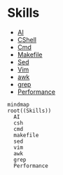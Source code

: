 # Skills

* [AI](ai/ai_entry.md)
* [CShell](cshell/cshell_entry.md)
* [Cmd](cmd/cmd_entry.md)
* [Makefile](makefile/makefile_entry.md)
* [Sed](sed/sed_entry.md)
* [Vim](vim/vim_entry.md)
* [awk](awk/awk_entry.md)
* [grep](grep/grep_entry.md)
* [Performance](performance/performanceEntry.md)

```mermaid
mindmap
root((Skills))
  AI
  csh
  cmd
  makefile
  sed
  vim
  awk
  grep
  Performance
```
